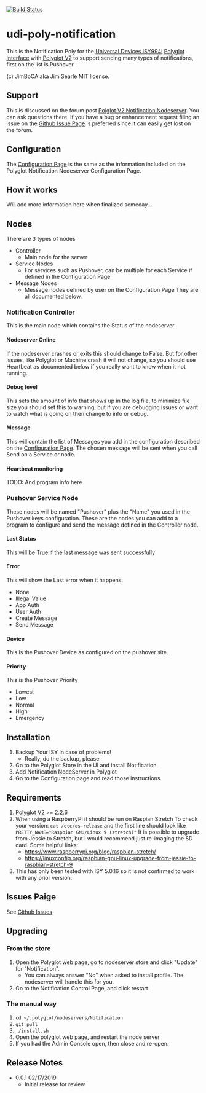 [![Build Status](https://travis-ci.org/jimboca/udi-poly-notification.svg?branch=master)](https://travis-ci.org/jimboca/udi-poly-notification)

# udi-poly-notification

This is the Notification Poly for the [Universal Devices ISY994i](https://www.universal-devices.com/residential/ISY) [Polyglot Interface](http://www.universal-devices.com/developers/polyglot/docs/) with  [Polyglot V2](https://github.com/Einstein42/udi-polyglotv2) to support sending many types of notifications, first on the list is Pushover.

(c) JimBoCA aka Jim Searle
MIT license.

## Support

This is discussed on the forum post [Polglot V2 Notification Nodeserver](https://forum.universal-devices.com/topic/TBD/).  You can ask questions there.  If you have a bug or enhancement request filing an issue on the [Github Issue Page](https://github.com/jimboca/udi-poly-notification/issues) is preferred since it can easily get lost on the forum.

## Configuration

The [Configuration Page](https://github.com/jimboca/udi-poly-notification/blob/master/POLYGLOT_CONFIG.md) is the same as the information included on the Polyglot Notification Nodeserver Configuration Page.

## How it works

Will add more information here when finalized someday...

## Nodes

There are 3 types of nodes
- Controller
  - Main node for the server
- Service Nodes
  - For services such as Pushover, can be multiple for each Service if defined in the Configuration Page
- Message Nodes
  - Message nodes defined by user on the Configuration Page
They are all documented below.

### Notification Controller

This is the main node which contains the Status of the nodeserver.

#### Nodeserver Online

If the nodeserver crashes or exits this should change to False.  But for other issues, like Polyglot or Machine crash it will not change, so you should use Heartbeat as documented below if you really want to know when it not running.

#### Debug level

This sets the amount of info that shows up in the log file, to minimize file size you should set this to warning, but if you are debugging issues or want to watch what is going on then change to info or debug.

#### Message

This will contain the list of Messages you add in the configuration described on the [Configuration Page](https://github.com/jimboca/udi-poly-notification/blob/master/POLYGLOT_CONFIG.md).  The chosen message will be sent when you call Send on a Service or node.

#### Heartbeat monitoring

TODO: And program info here

### Pushover Service Node

These nodes will be named "Pushover" plus the "Name" you used in the Pushover keys configuration.  These are the nodes you can add to a program to configure and send the message defined in the Controller node.

#### Last Status

This will be True if the last message was sent successfully

#### Error

This will show the Last error when it happens.
- None
- Illegal Value
- App Auth
- User Auth
- Create Message
- Send Message

#### Device

This is the Pushover Device as configured on the pushover site.

#### Priority

This is the Pushover Priority
- Lowest
- Low
- Normal
- High
- Emergency

## Installation

1. Backup Your ISY in case of problems!
   * Really, do the backup, please
2. Go to the Polyglot Store in the UI and install Notification.
3. Add Notification NodeServer in Polyglot
4. Go to the Configuration page and read those instructions.

## Requirements
1. [Polyglot V2](https://github.com/UniversalDevicesInc/polyglot-v2) >= 2.2.6
1. When using a RaspberryPi it should be run on Raspian Stretch
  To check your version: ```cat /etc/os-release```
  and the first line should look like ```PRETTY_NAME="Raspbian GNU/Linux 9 (stretch)"```
  It is possible to upgrade from Jessie to Stretch, but I would recommend just
  re-imaging the SD card.  Some helpful links:
    * https://www.raspberrypi.org/blog/raspbian-stretch/
    * https://linuxconfig.org/raspbian-gnu-linux-upgrade-from-jessie-to-raspbian-stretch-9
1. This has only been tested with ISY 5.0.16 so it is not confirmed to work with any prior version.

## Issues Paige

See [Github Issues](https://github.com/jimboca/udi-poly-notification/issues)

## Upgrading

### From the store

1. Open the Polyglot web page, go to nodeserver store and click "Update" for "Notification".
    * You can always answer "No" when asked to install profile.  The nodeserver will handle this for you.
2. Go to the Notification Control Page, and click restart

### The manual way

1. ```cd ~/.polyglot/nodeservers/Notification```
2. ```git pull```
3. ```./install.sh```
4. Open the polyglot web page, and restart the node server
5. If you had the Admin Console open, then close and re-open.


## Release Notes

- 0.0.1 02/17/2019
  - Initial release for review
